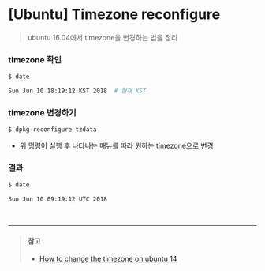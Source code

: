 # [Ubuntu] Timezone reconfigure
> ubuntu 16.04에서 timezone을 변경하는 법을 정리


### timezone 확인
```sh
$ date

Sun Jun 10 18:19:12 KST 2018  # 현재 KST
```

### timezone 변경하기
```sh
$ dpkg-reconfigure tzdata
```
* 위 명령어 실행 후 나타나는 매뉴를 따라 원하는 timezone으로 변경


### 결과
```sh
$ date

Sun Jun 10 09:19:12 UTC 2018
```

<br>

---

> #### 참고
> * [How to change the timezone on ubuntu 14](https://www.digitalocean.com/community/questions/how-to-change-the-timezone-on-ubuntu-14)
